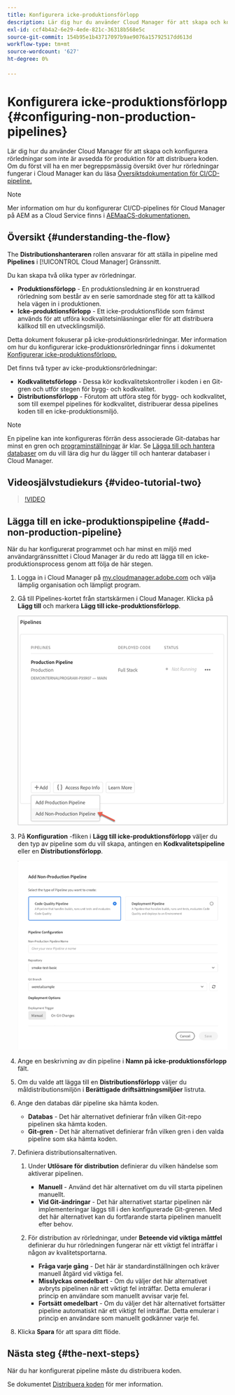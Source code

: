 ```yaml
---
title: Konfigurera icke-produktionsförlopp
description: Lär dig hur du använder Cloud Manager för att skapa och konfigurera rörledningar som inte är avsedda för produktion för att distribuera koden.
exl-id: ccf4b4a2-6e29-4ede-821c-36318b568e5c
source-git-commit: 154b95e1b43717097b9ae9076a15792517dd613d
workflow-type: tm+mt
source-wordcount: '627'
ht-degree: 0%

---
```


# Konfigurera icke-produktionsförlopp {#configuring-non-production-pipelines}

Lär dig hur du använder Cloud Manager för att skapa och konfigurera rörledningar som inte är avsedda för produktion för att distribuera koden. Om du först vill ha en mer begreppsmässig översikt över hur rörledningar fungerar i Cloud Manager kan du läsa [Översiktsdokumentation för CI/CD-pipeline.](ci-cd-pipeline.md)

>[!NOTE]
>
>Mer information om hur du konfigurerar CI/CD-pipelines för Cloud Manager på AEM as a Cloud Service finns i [AEMaaCS-dokumentationen.](https://experienceleague.adobe.com/docs/experience-manager-cloud-service/implementing/using-cloud-manager/configure-pipeline.html#using-cloud-manager)

## Översikt {#understanding-the-flow}

The **Distributionshanteraren** rollen ansvarar för att ställa in pipeline med **Pipelines** i [!UICONTROL Cloud Manager] Gränssnitt.

Du kan skapa två olika typer av rörledningar.

* **Produktionsförlopp** - En produktionsledning är en konstruerad rörledning som består av en serie samordnade steg för att ta källkod hela vägen in i produktionen.
* **Icke-produktionsförlopp** - Ett icke-produktionsflöde som främst används för att utföra kodkvalitetsinläsningar eller för att distribuera källkod till en utvecklingsmiljö.

Detta dokument fokuserar på icke-produktionsrörledningar. Mer information om hur du konfigurerar icke-produktionsrörledningar finns i dokumentet [Konfigurerar icke-produktionsförlopp.](configuring-non-production-pipelines.md)

Det finns två typer av icke-produktionsrörledningar:

* **Kodkvalitetsförlopp** - Dessa kör kodkvalitetskontroller i koden i en Git-gren och utför stegen för bygg- och kodkvalitet.
* **Distributionsförlopp** - Förutom att utföra steg för bygg- och kodkvalitet, som till exempel pipelines för kodkvalitet, distribuerar dessa pipelines koden till en icke-produktionsmiljö.

>[!NOTE]
>
>En pipeline kan inte konfigureras förrän dess associerade Git-databas har minst en gren och [programinställningar](setting-up-program.md) är klar. Se [Lägga till och hantera databaser](cloud-manager-repositories.md) om du vill lära dig hur du lägger till och hanterar databaser i Cloud Manager.

## Videosjälvstudiekurs {#video-tutorial-two}

>[!VIDEO](https://video.tv.adobe.com/v/26316/)

## Lägga till en icke-produktionspipeline {#add-non-production-pipeline}

När du har konfigurerat programmet och har minst en miljö med användargränssnittet i Cloud Manager är du redo att lägga till en icke-produktionsprocess genom att följa de här stegen.

1. Logga in i Cloud Manager på [my.cloudmanager.adobe.com](https://my.cloudmanager.adobe.com) och välja lämplig organisation och lämpligt program.

1. Gå till Pipelines-kortet från startskärmen i Cloud Manager. Klicka på **Lägg till** och markera **Lägg till icke-produktionsförlopp**.

   ![Lägg till icke-produktionsflöde](/help/using/assets/configure-pipelines/nonprod-pipeline-add1.png)

1. På **Konfiguration** -fliken i **Lägg till icke-produktionsförlopp** väljer du den typ av pipeline som du vill skapa, antingen en **Kodkvalitetspipeline** eller en **Distributionsförlopp**.


   ![Välj pipelinetyp](/help/using/assets/configure-pipelines/add-non-production-pipeline.png)

1. Ange en beskrivning av din pipeline i **Namn på icke-produktionsförlopp** fält.

1. Om du valde att lägga till en **Distributionsförlopp** väljer du måldistributionsmiljön i **Berättigade driftsättningsmiljöer** listruta.

1. Ange den databas där pipeline ska hämta koden.

   * **Databas** - Det här alternativet definierar från vilken Git-repo pipelinen ska hämta koden.
   * **Git-gren** - Det här alternativet definierar från vilken gren i den valda pipeline som ska hämta koden.

1. Definiera distributionsalternativen.

   1. Under **Utlösare för distribution** definierar du vilken händelse som aktiverar pipelinen.

      * **Manuell** - Använd det här alternativet om du vill starta pipelinen manuellt.
      * **Vid Git-ändringar** - Det här alternativet startar pipelinen när implementeringar läggs till i den konfigurerade Git-grenen. Med det här alternativet kan du fortfarande starta pipelinen manuellt efter behov.
   1. För distribution av rörledningar, under **Beteende vid viktiga måttfel** definierar du hur rörledningen fungerar när ett viktigt fel inträffar i någon av kvalitetsportarna.

      * **Fråga varje gång** - Det här är standardinställningen och kräver manuell åtgärd vid viktiga fel.
      * **Misslyckas omedelbart** - Om du väljer det här alternativet avbryts pipelinen när ett viktigt fel inträffar. Detta emulerar i princip en användare som manuellt avvisar varje fel.
      * **Fortsätt omedelbart** - Om du väljer det här alternativet fortsätter pipeline automatiskt när ett viktigt fel inträffar. Detta emulerar i princip en användare som manuellt godkänner varje fel.


1. Klicka **Spara** för att spara ditt flöde.

## Nästa steg {#the-next-steps}

När du har konfigurerat pipeline måste du distribuera koden.

Se dokumentet [Distribuera koden](deploying-code.md) för mer information.

